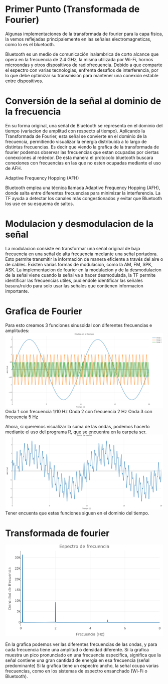 # Primer Punto (Transformada de Fourier)

Algunas implementaciones de la transformada de fourier para la capa fisica, la vemos reflejadas principalemente en las señales electromagneticas, como lo es el bluetooth.

Bluetooth es un medio de comunicación inalambrica de corto alcance que opera en la frecuencia de 2.4 GHz, la misma utilizada por Wi-Fi, hornos microondas y otros dispositivos de radiofrecuencia. Debido a que comparte el espectro con varias tecnologias, enfrenta desafios de interferencia, por lo que debe optimizar su transmisión para mantener una conexión estable entre dispositivos.

# Conversión de la señal al dominio de la frecuencia

En su forma original, una señal de Bluetooth se representa en el dominio del tiempo (variacion de amplitud con respecto al tiempo).
Aplicando la Transformada de Fourier, esta señal se convierte en el dominio de la frecuencia, permitiendo visualizar la energía distribuida a lo largo de distintas frecuencias. Es decir que viendo la grafica de la transformada de fourier podemos observar las frecuencias que estan ocupadas por ciertas conexciones al rededor. De esta manera el protocolo bluetooth buscara conexiones con frecuencias en las que no esten ocupadas mediante el uso de AFH.

Adaptive Frequency Hopping (AFH)

Bluetooth emplea una técnica llamada Adaptive Frequency Hopping (AFH), donde salta entre diferentes frecuencias para minimizar la interferencia. La TF ayuda a detectar los canales más congestionados y evitar que Bluetooth los use en su esquema de saltos.

# Modulacion y desmodulacion de la señal
La modulacion consiste en transformar una señal original de baja frecuencia en una señal de alta frecuencia mediante una señal portadora. Esto permite transmitir la información de manera eficiente a través del aire o de cables. Existen varias formas de modulacion, como la AM, FM, SPK, ASK.
La implementacion de fourier en la modulacion y de la desmodulacion de la señal viene cuando la señal va a hacer desmodulada, la TF permite identificar las frecuencias utiles, pudiendole identificar las señales basura/ruido para solo usar las señales que contienen informacion importante.


# Grafica de Fourier
Para esto creamos 3 funciones sinusoidal con diferentes frecuencias e amplitudes:
![alt text](https://github.com/samuelleyton2006/PrimerParcialR--RC/blob/main/PrimerPunto/scr/FUNCIONES.png?raw=true)
Onda 1 con frecuencia 1/10 Hz
Onda 2 con frecuencia 2 Hz
Onda 3 con frecuencia 5 Hz

Ahora, si queremos visualizar la suma de las ondas, podemos hacerlo mediante el uso del programa R, que se encuentra en la carpeta scr.
![alt text](https://github.com/samuelleyton2006/PrimerParcialR--RC/blob/main/PrimerPunto/scr/Sumas.png?raw=true)
Tener encuenta que estas funciones siguen en el dominio del tiempo.
# Transformada de fourier
![alt text](https://github.com/samuelleyton2006/PrimerParcialR--RC/blob/main/PrimerPunto/scr/Transformada.png?raw=true)

En la grafica podemos ver las diferentes frecuencias de las ondas, y para cada frecuencia tiene una amplitud o densidad diferente.
Si la grafica muestra un pico pronunciado en una frecuencia especifica, significa que la señal contiene una gran cantidad de energia en esa frecuencia (señal predominante)
Si la grafica tiene un espectro ancho, la señal ocupa varias frecuencias, como en los sistemas de espectro ensanchado (Wi-Fi o Bluetooth).

